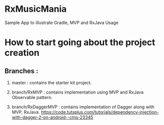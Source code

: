 # RxMusicMania
Sample App to illustrate Gradle, MVP and RxJava Usage

# How to start going about the project creation 
## Branches :

1. master : contains the starter kit project.

2. branch/RxMVP : contains implementation using MVP and RxJava Observable pattern.

3. branch/RxDaggerMVP : contains implementation of Dagger along with MVP, RxJava.
https://code.tutsplus.com/tutorials/dependency-injection-with-dagger-2-on-android--cms-23345
